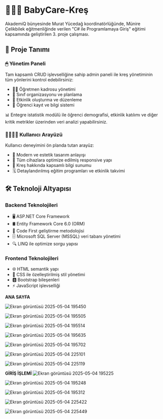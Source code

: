 # 👶🏻🎨 BabyCare-Kreş

AkademiQ bünyesinde Murat Yücedağ koordinatörlüğünde, Münire Çelikbilek eğitmenliğinde verilen "C# ile Programlamaya Giriş" eğitimi kapsamında geliştirilen 3. proje çalışması.

## 🔎 Proje Tanımı

### 🖱 Yönetim Paneli
Tam kapsamlı CRUD işlevselliğine sahip admin paneli ile kreş yönetiminin tüm yönlerini kontrol edebilirsiniz:
- 👩‍🏫 Öğretmen kadrosu yönetimi
- 🧸 Sınıf organizasyonu ve planlama
- 🎉 Etkinlik oluşturma ve düzenleme
- 👶 Öğrenci kayıt ve bilgi sistemi

📊 Entegre istatistik modülü ile öğrenci demografisi, etkinlik katılımı ve diğer kritik metrikler üzerinden veri analizi yapabilirsiniz.

### 👨‍👩‍👧‍👦 Kullanıcı Arayüzü
Kullanıcı deneyimini ön planda tutan arayüz:
- 🎀 Modern ve estetik tasarım anlayışı
- 🎯 Tüm cihazlara optimize edilmiş responsive yapı
- 🌟 Kreş hakkında kapsamlı bilgi sunumu
- 🗓️ Detaylandırılmış eğitim programları ve etkinlik takvimi

## 🛠️ Teknoloji Altyapısı

### Backend Teknolojileri
- 🖥️ ASP.NET Core Framework
- 🛢️ Entity Framework Core 6.0 (ORM)
- 🧩 Code First geliştirme metodolojisi
- 🗄️ Microsoft SQL Server (MSSQL) veri tabanı yönetimi
- 🔍 LINQ ile optimize sorgu yapısı

### Frontend Teknolojileri
- 🌐 HTML semantik yapı
- 🎨 CSS ile özelleştirilmiş stil yönetimi
- 🅱️ Bootstrap bileşenleri
- ⚡ JavaScript işlevselliği




**ANA SAYFA**

![Ekran görüntüsü 2025-05-04 195450](https://github.com/user-attachments/assets/73b2fa1c-eea8-4670-8104-09bc33264756)




![Ekran görüntüsü 2025-05-04 195505](https://github.com/user-attachments/assets/31abf2f2-b0fd-4f76-b09a-0f10be5f113e)




![Ekran görüntüsü 2025-05-04 195514](https://github.com/user-attachments/assets/660f5b39-3260-4b47-ac70-be7030a5c6d6)

![Ekran görüntüsü 2025-05-04 195635](https://github.com/user-attachments/assets/8c932d71-dc6f-4402-a159-cdd1e63956c5)




![Ekran görüntüsü 2025-05-04 195702](https://github.com/user-attachments/assets/3c8ca685-3ddb-4a40-a63d-f54387cabc14)

![Ekran görüntüsü 2025-05-04 225101](https://github.com/user-attachments/assets/c998c988-d671-4cfa-8801-f63ee2614139)




![Ekran görüntüsü 2025-05-04 225119](https://github.com/user-attachments/assets/27874cdd-960b-40a1-8565-45406548fbde)




**GİRİŞ İŞLEMİ**
![Ekran görüntüsü 2025-05-04 195225](https://github.com/user-attachments/assets/124918b1-3bb1-46ec-96b8-aaf7beb28aac)


![Ekran görüntüsü 2025-05-04 195248](https://github.com/user-attachments/assets/55243267-c873-4894-b50a-2abaa492bf88)

![Ekran görüntüsü 2025-05-04 195312](https://github.com/user-attachments/assets/15a9c4c4-9b92-44bd-8c24-9614e7a5c9aa)

![Ekran görüntüsü 2025-05-04 225422](https://github.com/user-attachments/assets/b166d41f-c2bf-43f9-8c9b-a4a97c51e742)

![Ekran görüntüsü 2025-05-04 225449](https://github.com/user-attachments/assets/4f83c86c-5eb2-4e3d-b6d6-9ac2648c0de1)

